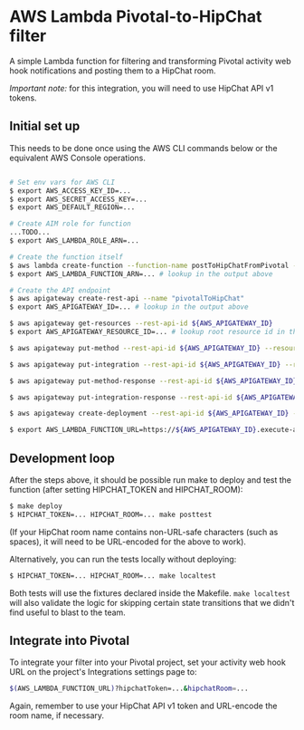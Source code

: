 # AWS Lambda Pivotal-to-HipChat filter

A simple Lambda function for filtering and transforming Pivotal activity web hook notifications and posting them to a HipChat room.

*Important note:* for this integration, you will need to use HipChat API v1 tokens.  

## Initial set up

This needs to be done once using the AWS CLI commands below or the equivalent AWS Console operations.

```bash

# Set env vars for AWS CLI
$ export AWS_ACCESS_KEY_ID=...
$ export AWS_SECRET_ACCESS_KEY=...
$ export AWS_DEFAULT_REGION=...

# Create AIM role for function
...TODO...
$ export AWS_LAMBDA_ROLE_ARN=...

# Create the function itself
$ aws lambda create-function --function-name postToHipChatFromPivotal --runtime nodejs --role ${AWS_LAMBDA_ROLE_ARN} --handler index.handler
$ export AWS_LAMBDA_FUNCTION_ARN=... # lookup in the output above

# Create the API endpoint
$ aws apigateway create-rest-api --name "pivotalToHipChat"
$ export AWS_APIGATEWAY_ID=... # lookup in the output above

$ aws apigateway get-resources --rest-api-id ${AWS_APIGATEWAY_ID}
$ export AWS_APIGATEWAY_RESOURCE_ID=... # lookup root resource id in the output above

$ aws apigateway put-method --rest-api-id ${AWS_APIGATEWAY_ID} --resource-id ${AWS_APIGATEWAY_RESOURCE_ID} --http-method POST --authorization-type none --request-parameters '{ "method.request.querystring.hipchatToken": false, "method.request.querystring.hipchatRoom": false }'

$ aws apigateway put-integration --rest-api-id ${AWS_APIGATEWAY_ID} --resource-id ${AWS_APIGATEWAY_RESOURCE_ID} --http-method POST --type AWS --integration-http-method POST --uri arn:aws:apigateway:${AWS_DEFAULT_REGION}:lambda:path/2015-03-31/functions/${AWS_LAMBDA_FUNCTION_ARN}/invocations --request-templates '{ "application/json": "{\"hipchatToken\" : \"$util.urlDecode($input.params('\''hipchatToken'\''))\", \"hipchatRoom\" : \"$util.urlDecode($input.params('\''hipchatRoom'\''))\", \"activity\" : $input.json('\''$'\'')}"}'

$ aws apigateway put-method-response --rest-api-id ${AWS_APIGATEWAY_ID} --resource-id ${AWS_APIGATEWAY_RESOURCE_ID} --http-method POST --status-code 200 --response-models '{ "application/json": "Empty" }'

$ aws apigateway put-integration-response --rest-api-id ${AWS_APIGATEWAY_ID} --resource-id ${AWS_APIGATEWAY_RESOURCE_ID} --http-method POST --status-code 200 --response-templates '{ "application/json": "" }'

$ aws apigateway create-deployment --rest-api-id ${AWS_APIGATEWAY_ID} --stage-name prod

$ export AWS_LAMBDA_FUNCTION_URL=https://${AWS_APIGATEWAY_ID}.execute-api.${AWS_DEFAULT_REGION}.amazonaws.com/prod
```

## Development loop

After the steps above, it should be possible run make to deploy and test the function (after setting HIPCHAT_TOKEN and HIPCHAT_ROOM):

```bash
$ make deploy
$ HIPCHAT_TOKEN=... HIPCHAT_ROOM=... make posttest
```

(If your HipChat room name contains non-URL-safe characters (such as spaces), it will need to be URL-encoded for the above to work).

Alternatively, you can run the tests locally without deploying:

```bash
$ HIPCHAT_TOKEN=... HIPCHAT_ROOM=... make localtest
```

Both tests will use the fixtures declared inside the Makefile.  ```make localtest``` will also validate the logic for skipping certain state transitions that we didn't find useful to blast to the team.

## Integrate into Pivotal

To integrate your filter into your Pivotal project, set your activity web hook URL on the project's Integrations settings page to:

```bash
$(AWS_LAMBDA_FUNCTION_URL)?hipchatToken=...&hipchatRoom=...
```

Again, remember to use your HipChat API v1 token and URL-encode the room name, if necessary.



